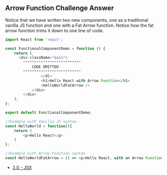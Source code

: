 ## Arrow Function Challenge Answer
Notice that we have written two new components, one as a traditional vanilla JS function and one with a Fat Arrow function. Notice how the fat arrow function trims it down to one line of code. 

```js
import React from 'react';

const FunctionalComponentDemo = function () {
    return (
      <div className="main">
        **************************
            CODE OMITTED
        **************************
                </dl>
                <h1>Hello React with Arrow Function</h1>
                <HelloWorldFatArrow />
            </div>
        </div>
    );
};

export default FunctionalComponentDemo;

//Example with Vanilla JS syntax.
const HelloWorld = function(){
    return (
        <p>Hello React</p>
    )
};

//Example with Arrow Function syntax.
const HelloWorldFatArrow = () => <p>Hello React, with an Arrow Function!</p>

```

* [2.0 - JSX](./2.0-jsx.md)
